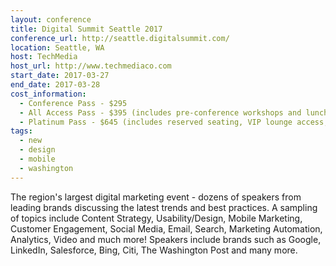 ```yaml
---
layout: conference
title: Digital Summit Seattle 2017
conference_url: http://seattle.digitalsummit.com/
location: Seattle, WA
host: TechMedia
host_url: http://www.techmediaco.com
start_date: 2017-03-27
end_date: 2017-03-28
cost_information:
  - Conference Pass - $295
  - All Access Pass - $395 (includes pre-conference workshops and lunch)
  - Platinum Pass - $645 (includes reserved seating, VIP lounge access, and keynote meet & greet)
tags:
  - new
  - design
  - mobile
  - washington
---
```


The region's largest digital marketing event - dozens of speakers from leading brands discussing the latest trends and best practices. A sampling of topics include Content Strategy, Usability/Design, Mobile Marketing, Customer Engagement, Social Media, Email, Search, Marketing Automation, Analytics, Video and much more! Speakers include brands such as Google, LinkedIn, Salesforce, Bing, Citi, The Washington Post and many more.

